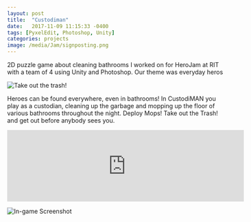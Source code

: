 ```yaml
---
layout: post
title:  "Custodiman"
date:   2017-11-09 11:15:33 -0400
tags: [PyxelEdit, Photoshop, Unity]
categories: projects
image: /media/Jam/signposting.png
---
```


2D puzzle game about cleaning bathrooms I worked on for HeroJam at RIT with a team of 4 using Unity and Photoshop. Our theme was everyday heros

<!--more-->

![Take out the trash!]({{site.url}}/media/Jam/takeOutTheTrash.gif)

Heroes can be found everywhere, even in bathrooms! In CustodiMAN you play as a custodian, cleaning up the garbage and mopping up the floor of various bathrooms throughout the night. Deploy Mops! Take out the Trash! and get out before anybody sees you.

<iframe src="https://itch.io/embed/190253" height="167" width="552" frameborder="0"></iframe>

![In-game Screenshot]({{site.url}}/media/Jam/cust.png)


